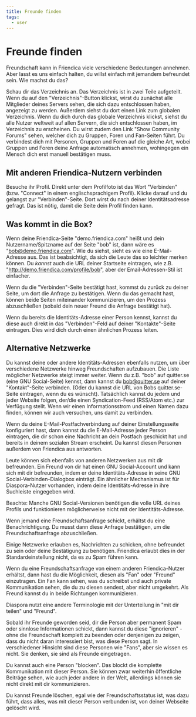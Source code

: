 ```yaml
---
title: Freunde finden
tags:
  - user
---
```

# Freunde finden

Freundschaft kann in Friendica viele verschiedene Bedeutungen annehmen. 
Aber lasst es uns einfach halten, du willst einfach mit jemandem befreundet sein. 
Wie machst du das?

Schau dir das Verzeichnis an. 
Das Verzeichnis ist in zwei Teile aufgeteilt. 
Wenn du auf den "Verzeichnis"-Button klickst, wirst du zunächst alle Mitglieder deines Servers sehen, die sich dazu entschlossen haben, angezeigt zu werden. 
Außerdem siehst du dort einen Link zum globalen Verzeichnis. 
Wenn du dich durch das globale Verzeichnis klickst, siehst du alle Nutzer weltweit auf allen Servern, die sich entschlossen haben, im Verzeichnis zu erscheinen. 
Du wirst zudem den Link "Show Community Forums" sehen, welcher dich zu Gruppen, Foren und Fan-Seiten führt. 
Du verbindest dich mit Personen, Gruppen und Foren auf die gleiche Art, wobei Gruppen und Foren deine Anfrage automatisch annehmen, wohingegen ein Mensch dich erst manuell bestätigen muss.

## Mit anderen Friendica-Nutzern verbinden

Besuche ihr Profil. 
Direkt unter dem Profilfoto ist das Wort "Verbinden" (bzw. "Connect" in einem englischsprachigem Profil). 
Klicke darauf und du gelangst zur "Verbinden"-Seite. 
Dort wirst du nach deiner Identitätsadresse gefragt. 
Das ist nötig, damit die Seite dein Profil finden kann.

## Was kommt in die Box?

Wenn deine Friendica-Seite "demo.friendica.com" heißt und dein Nutzername/Spitzname auf der Seite "bob" ist, dann wäre es "bob@demo.friendica.com". 
Wie du siehst, sieht es wie eine E-Mail-Adresse aus. 
Das ist beabsichtigt, da sich die Leute das so leichter merken können. 
Du *kannst* auch die URL deiner Startseite eintragen, wie z.B. "http://demo.friendica.com/profile/bob", aber der Email-Adressen-Stil ist einfacher.

Wenn du die "Verbinden"-Seite bestätigt hast, kommst du zurück zu deiner Seite, um dort die Anfrage zu bestätigen. 
Wenn du das gemacht hast, können beide Seiten miteinander kommunizieren, um den Prozess abzuschließen (sobald dein neuer Freund die Anfrage bestätigt hat).

Wenn du bereits die Identitäts-Adresse einer Person kennst, kannst du diese auch direkt in das "Verbinden"-Feld auf deiner "Kontakte"-Seite eintragen. 
Dies wird dich durch einen ähnlichen Prozess leiten.

## Alternative Netzwerke

Du kannst deine oder andere Identitäts-Adressen ebenfalls nutzen, um über verschiedene Netzwerke hinweg Freundschaften aufzubauen. 
Die Liste möglicher Netzwerke steigt immer weiter. 
Wenn du z.B. "bob" auf quitter.se (eine GNU Social-Seite) kennst, dann kannst du bob@quitter.se auf deiner "Kontakt"-Seite verbinden. (Oder du kannst die URL von Bobs quitter.se-Seite eintragen, wenn du es wünscht). 
Tatsächlich kannst du jedem und jeder Website folgen, der/die einen Syndication-Feed (RSS/Atom etc.) zur Verfügung stellt. 
Wenn wir einen Informationsstrom und einen Namen dazu finden, können wir auch versuchen, uns damit zu verbinden. 

Wenn du deine E-Mail-Postfachverbindung auf deiner Einstellungsseite konfiguriert hast, dann kannst du die E-Mail-Adresse jeder Person eintragen, die dir schon eine Nachricht an dein Postfach geschickt hat und bereits in deinem sozialen Stream erscheint. 
Du kannst diesen Personen außerdem von Friendica aus antworten.

Leute können sich ebenfalls von anderen Netzwerken aus mit dir befreunden. 
Ein Freund von dir hat einen GNU Social-Account und kann sich mit dir befreunden, indem er deine Identitäts-Adresse in seine GNU Social-Verbinden-Dialogbox einträgt. 
Ein ähnlicher Mechanismus ist für Diaspora-Nutzer vorhanden, indem deine Identitäts-Adresse in ihre Suchleiste eingegeben wird. 

Beachte: Manche GNU Social-Versionen benötigen die volle URL deines Profils und funktionieren möglicherweise nicht mit der Identitäts-Adresse.

Wenn jemand eine Freundschaftsanfrage schickt, erhältst du eine Benachrichtigung. 
Du musst dann diese Anfrage bestätigen, um die Freundschaftsanfrage abzuschließen. 

Einige Netzwerke erlauben es, Nachrichten zu schicken, ohne befreundet zu sein oder deine Bestätigung zu benötigen. 
Friendica erlaubt dies in der Standardeinstellung nicht, da es zu Spam führen kann.

Wenn du eine Freundschaftsanfrage von einem anderen Friendica-Nutzer erhältst, dann hast du die Möglichkeit, diesen als "Fan" oder "Freund" einzutragen. 
Ein Fan kann sehen, was du schreibst und auch private Kommunikation sehen, die du zu diesen sendest, aber nicht umgekehrt. 
Als Freund kannst du in beide Richtungen kommunizieren.

Diaspora nutzt eine andere Terminologie mit der Unterteilung in "mit dir teilen" und "Freund".

Sobald ihr Freunde geworden seid, dir die Person aber permanent Spam oder sinnlose Informationen schickt, dann kannst du diese "ignorieren" - ohne die Freundschaft komplett zu beenden oder denjenigen zu zeigen, dass du nicht daran interessiert bist, was diese Person sagt. 
In verschiedener Hinsicht sind diese Personen wie "Fans", aber sie wissen es nicht. 
Sie denken, sie sind als Freunde eingetragen.

Du kannst auch eine Person "blocken". 
Das blockt die komplette Kommunikation mit dieser Person. 
Sie können zwar weiterhin öffentliche Beiträge sehen, wie auch jeder andere in der Welt, allerdings können sie nicht direkt mit dir kommunizieren.

Du kannst Freunde löschen, egal wie der Freundschaftsstatus ist, was dazu führt, dass alles, was mit dieser Person verbunden ist, von deiner Webseite gelöscht wird.

